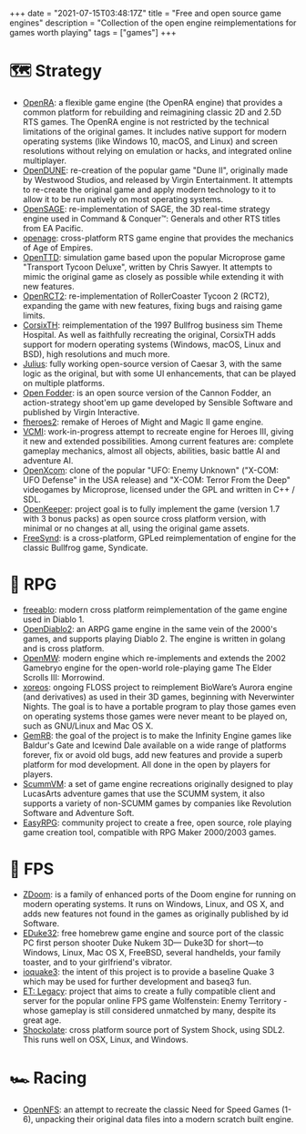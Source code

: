 +++
date = "2021-07-15T03:48:17Z"
title = "Free and open source game engines"
description = "Collection of the open engine reimplementations for games worth playing"
tags = ["games"]
+++

# 🗺 Strategy
* [OpenRA](https://www.openra.net/): a flexible game engine (the OpenRA engine) that provides a common platform for rebuilding and reimagining classic 2D and 2.5D RTS games. The OpenRA engine is not restricted by the technical limitations of the original games. It includes native support for modern operating systems (like Windows 10, macOS, and Linux) and screen resolutions without relying on emulation or hacks, and integrated online multiplayer.
* [OpenDUNE](https://github.com/OpenDUNE/OpenDUNE): re-creation of the popular game "Dune II", originally made by Westwood Studios, and released by Virgin Entertainment. It attempts to re-create the original game and apply modern technology to it to allow it to be run natively on most operating systems.
* [OpenSAGE](https://opensage.github.io/): re-implementation of SAGE, the 3D real-time strategy engine used in Command & Conquer™: Generals and other RTS titles from EA Pacific.
* [openage](http://openage.dev/): cross-platform RTS game engine that provides the mechanics of Age of Empires.
* [OpenTTD](https://www.openttd.org/): simulation game based upon the popular Microprose game "Transport Tycoon Deluxe", written by Chris Sawyer. It attempts to mimic the original game as closely as possible while extending it with new features.
* [OpenRCT2](https://openrct2.org/): re-implementation of RollerCoaster Tycoon 2 (RCT2), expanding the game with new features, fixing bugs and raising game limits.
* [CorsixTH](https://corsixth.com/): reimplementation of the 1997 Bullfrog business sim Theme Hospital. As well as faithfully recreating the original, CorsixTH adds support for modern operating systems (Windows, macOS, Linux and BSD), high resolutions and much more.
* [Julius](https://github.com/bvschaik/julius): fully working open-source version of Caesar 3, with the same logic as the original, but with some UI enhancements, that can be played on multiple platforms.
* [Open Fodder](http://openfodder.com/): is an open source version of the  Cannon Fodder, an action-strategy shoot'em up game developed by Sensible Software and published by Virgin Interactive.
* [fheroes2](https://ihhub.github.io/fheroes2/): remake of Heroes of Might and Magic II game engine.
* [VCMI](https://vcmi.eu/): work-in-progress attempt to recreate engine for Heroes III, giving it new and extended possibilities. Among current features are: complete gameplay mechanics, almost all objects, abilities, basic battle AI and adventure AI.
* [OpenXcom](https://openxcom.org/): clone of the popular "UFO: Enemy Unknown" ("X-COM: UFO Defense" in the USA release) and "X-COM: Terror From the Deep" videogames by Microprose, licensed under the GPL and written in C++ / SDL.
* [OpenKeeper](https://github.com/tonihele/OpenKeeper): project goal is to fully implement the game (version 1.7 with 3 bonus packs) as open source cross platform version, with minimal or no changes at all, using the original game assets. 
* [FreeSynd](https://freesynd.sourceforge.io/): is a cross-platform, GPLed reimplementation of engine for the classic Bullfrog game, Syndicate.


# 📜 RPG
* [freeablo](https://freeablo.org/): modern cross platform reimplementation of the game engine used in Diablo 1.
* [OpenDiablo2](https://opendiablo2.com/): an ARPG game engine in the same vein of the 2000's games, and supports playing Diablo 2. The engine is written in golang and is cross platform.
* [OpenMW](https://openmw.org/): modern engine which re-implements and extends the 2002 Gamebryo engine for the open-world role-playing game The Elder Scrolls III: Morrowind.
* [xoreos](https://xoreos.org/): ongoing FLOSS project to reimplement BioWare’s Aurora engine (and derivatives) as used in their 3D games, beginning with Neverwinter Nights. The goal is to have a portable program to play those games even on operating systems those games were never meant to be played on, such as GNU/Linux and Mac OS X.
* [GemRB](https://gemrb.org/): the goal of the project is to make the Infinity Engine games like Baldur's Gate and Icewind Dale available on a wide range of platforms forever, fix or avoid old bugs, add new features and provide a superb platform for mod development. All done in the open by players for players.
* [ScummVM](https://www.scummvm.org/): a set of game engine recreations originally designed to play LucasArts adventure games that use the SCUMM system, it also supports a variety of non-SCUMM games by companies like Revolution Software and Adventure Soft.
* [EasyRPG](https://easyrpg.org/): community project to create a free, open source, role playing game creation tool, compatible with RPG Maker 2000/2003 games.

# 🔫 FPS
* [ZDoom](https://www.zdoom.org/): is a family of enhanced ports of the Doom engine for running on modern operating systems. It runs on Windows, Linux, and OS X, and adds new features not found in the games as originally published by id Software.
* [EDuke32](https://www.eduke32.com/): free homebrew game engine and source port of the classic PC first person shooter Duke Nukem 3D— Duke3D for short—to Windows, Linux, Mac OS X, FreeBSD, several handhelds, your family toaster, and to your girlfriend's vibrator.
* [ioquake3](https://ioquake3.org/): the intent of this project is to provide a baseline Quake 3 which may be used for further development and baseq3 fun.
* [ET: Legacy](https://www.etlegacy.com/): project that aims to create a fully compatible client and server for the popular online FPS game Wolfenstein: Enemy Territory - whose gameplay is still considered unmatched by many, despite its great age.
* [Shockolate](https://github.com/Interrupt/systemshock): cross platform source port of System Shock, using SDL2. This runs well on OSX, Linux, and Windows.

# 🏎 Racing
* [OpenNFS](https://opennfs.com/): an attempt to recreate the classic Need for Speed Games (1-6), unpacking their original data files into a modern scratch built engine.